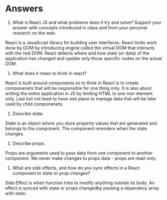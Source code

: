 # Answers

1. What is React JS and what problems does it try and solve? Support your answer with concepts introduced in class and from your personal research on the web.

React is a JavaScript library for building user interfaces. React limits work done by DOM by introducing engine called the virtual DOM that interacts with the real DOM. React detects where and how state (or data) of the application has changed and update only those specific nodes on the actual DOM.

1. What does it mean to think in react?

React is built around components so to think in React is to create componenets that will be responsible for one thing only. It is also about
writing the entire application in JS by limiting HTML to one roor element only. Last but not least to have one place to manage data that will be later used by child componenets.

1. Describe state.

State is an object where you store property values that are generated and belongs to the component. The component rerenders when the state changes.

1. Describe props.

Props are arguments used to pass data from one component to another component.
We never make changes to props data - props are read-only.

1. What are side effects, and how do you sync effects in a React component to state or prop changes?

Side Effect is when function tries to modify anything outside its body. An effect is synced with state or props changedby passing
a dependecy array with state.
